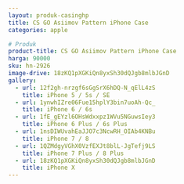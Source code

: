 ```yaml
---
layout: produk-casinghp
title: CS GO Asiimov Pattern iPhone Case
categories: apple

# Produk
product-title: CS GO Asiimov Pattern iPhone Case
harga: 90000
sku: hn-2926
image-drive: 18zKQ1pXGKiQn8yxSh30dQJgb8mlbJGnD
gallery:
  - url: 12f2gh-nrzgf6sGgSrX6hDQ-N_qElL4zS
    title: iPhone 5 / 5s / SE
  - url: 1ynwhIZre06Fue15hplY3bin7uoAh-Qc_
    title: iPhone 6 / 6s
  - url: 1fE_gEYzl6OHsWdxxpz1WVu5NGuwsIey3
    title: iPhone 6 Plus / 6s Plus
  - url: 1nsDIWUvahEaJJO7c3NcwRH_OIAb4KNBu
    title: iPhone 7 / 8
  - url: 1QZMdgyVGhX0VzfEXJt8blL-JgTefj9LS
    title: iPhone 7 Plus / 8 Plus
  - url: 18zKQ1pXGKiQn8yxSh30dQJgb8mlbJGnD
    title: iPhone X
---
```

